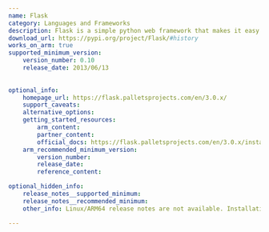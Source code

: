 ```yaml
---
name: Flask
category: Languages and Frameworks
description: Flask is a simple python web framework that makes it easy to build and expand web applications. It's designed to be flexible and straightforward, so users can start small and grow the project as needed.
download_url: https://pypi.org/project/Flask/#history
works_on_arm: true
supported_minimum_version:
    version_number: 0.10
    release_date: 2013/06/13
 
 
optional_info:
    homepage_url: https://flask.palletsprojects.com/en/3.0.x/
    support_caveats:
    alternative_options:
    getting_started_resources:
        arm_content:
        partner_content:
        official_docs: https://flask.palletsprojects.com/en/3.0.x/installation/
    arm_recommended_minimum_version:
        version_number:
        release_date:
        reference_content:

optional_hidden_info:
    release_notes__supported_minimum:
    release_notes__recommended_minimum:
    other_info: Linux/ARM64 release notes are not available. Installation is verified using "pip3 install flask".

---
```

